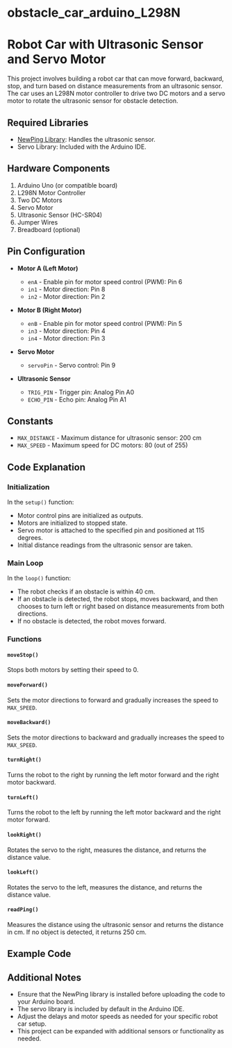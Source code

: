 # obstacle_car_arduino_L298N

# Robot Car with Ultrasonic Sensor and Servo Motor

This project involves building a robot car that can move forward, backward, stop, and turn based on distance measurements from an ultrasonic sensor. The car uses an L298N motor controller to drive two DC motors and a servo motor to rotate the ultrasonic sensor for obstacle detection.

## Required Libraries
- [NewPing Library](https://bitbucket.org/teckel12/arduino-new-ping/downloads/): Handles the ultrasonic sensor.
- Servo Library: Included with the Arduino IDE.

## Hardware Components
1. Arduino Uno (or compatible board)
2. L298N Motor Controller
3. Two DC Motors
4. Servo Motor
5. Ultrasonic Sensor (HC-SR04)
6. Jumper Wires
7. Breadboard (optional)

## Pin Configuration
- **Motor A (Left Motor)**
  - `enA` - Enable pin for motor speed control (PWM): Pin 6
  - `in1` - Motor direction: Pin 8
  - `in2` - Motor direction: Pin 2

- **Motor B (Right Motor)**
  - `enB` - Enable pin for motor speed control (PWM): Pin 5
  - `in3` - Motor direction: Pin 4
  - `in4` - Motor direction: Pin 3

- **Servo Motor**
  - `servoPin` - Servo control: Pin 9

- **Ultrasonic Sensor**
  - `TRIG_PIN` - Trigger pin: Analog Pin A0
  - `ECHO_PIN` - Echo pin: Analog Pin A1

## Constants
- `MAX_DISTANCE` - Maximum distance for ultrasonic sensor: 200 cm
- `MAX_SPEED` - Maximum speed for DC motors: 80 (out of 255)

## Code Explanation

### Initialization
In the `setup()` function:
- Motor control pins are initialized as outputs.
- Motors are initialized to stopped state.
- Servo motor is attached to the specified pin and positioned at 115 degrees.
- Initial distance readings from the ultrasonic sensor are taken.

### Main Loop
In the `loop()` function:
- The robot checks if an obstacle is within 40 cm.
- If an obstacle is detected, the robot stops, moves backward, and then chooses to turn left or right based on distance measurements from both directions.
- If no obstacle is detected, the robot moves forward.

### Functions

#### `moveStop()`
Stops both motors by setting their speed to 0.

#### `moveForward()`
Sets the motor directions to forward and gradually increases the speed to `MAX_SPEED`.

#### `moveBackward()`
Sets the motor directions to backward and gradually increases the speed to `MAX_SPEED`.

#### `turnRight()`
Turns the robot to the right by running the left motor forward and the right motor backward.

#### `turnLeft()`
Turns the robot to the left by running the left motor backward and the right motor forward.

#### `lookRight()`
Rotates the servo to the right, measures the distance, and returns the distance value.

#### `lookLeft()`
Rotates the servo to the left, measures the distance, and returns the distance value.

#### `readPing()`
Measures the distance using the ultrasonic sensor and returns the distance in cm. If no object is detected, it returns 250 cm.

## Example Code

## Additional Notes
- Ensure that the NewPing library is installed before uploading the code to your Arduino board.
- The servo library is included by default in the Arduino IDE.
- Adjust the delays and motor speeds as needed for your specific robot car setup.
- This project can be expanded with additional sensors or functionality as needed.
